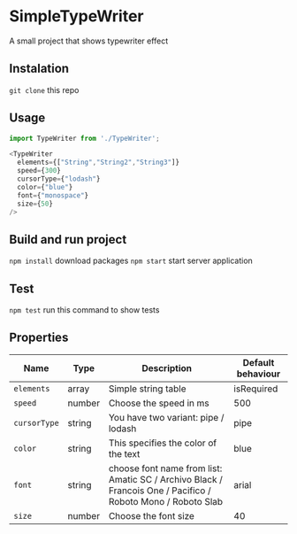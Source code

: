 # SimpleTypeWriter
A small project that shows typewriter effect

## Instalation
``git clone`` this repo

## Usage
```js
import TypeWriter from './TypeWriter';
```
```js
<TypeWriter 
  elements={["String","String2","String3"]}
  speed={300}
  cursorType={"lodash"}
  color={"blue"}
  font={"monospace"}
  size={50}
/>
```

## Build and run project
``npm install`` download packages
``npm start`` start server application

## Test
``npm test`` run this command to show tests

## Properties
Name | Type | Description | Default behaviour
--- | --- | --- | ---
`elements` | array | Simple string table | isRequired
`speed` | number | Choose the speed in ms | 500 
`cursorType` | string | You have two variant: pipe / lodash  | pipe
`color` | string | This specifies the color of the text | blue
`font` | string | choose font name from list: Amatic SC / Archivo Black / Francois One / Pacifico / Roboto Mono / Roboto Slab | arial
`size` | number | Choose the font size  | 40
